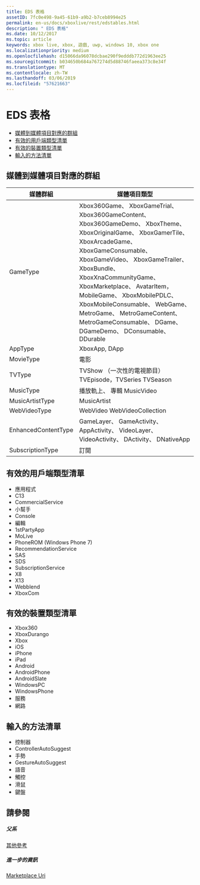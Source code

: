 ```yaml
---
title: EDS 表格
assetID: 7fc0e498-9a45-61b9-a9b2-b7ceb8994e25
permalink: en-us/docs/xboxlive/rest/edstables.html
description: " EDS 表格"
ms.date: 10/12/2017
ms.topic: article
keywords: xbox live, xbox, 遊戲, uwp, windows 10, xbox one
ms.localizationpriority: medium
ms.openlocfilehash: d15066da96078dcbae290f9edddb772d1963ee25
ms.sourcegitcommit: b034650b684a767274d5d88746faeea373c8e34f
ms.translationtype: MT
ms.contentlocale: zh-TW
ms.lasthandoff: 03/06/2019
ms.locfileid: "57621663"
---
```

# <a name="eds-tables"></a>EDS 表格

  * [媒體到媒體項目對應的群組](#ID4EQ)
  * [有效的用戶端類型清單](#ID4EFD)
  * [有效的裝置類型清單](#ID4EPE)
  * [輸入的方法清單](#ID4ERF)

<a id="ID4EQ"></a>


## <a name="media-group-to-media-item-map"></a>媒體到媒體項目對應的群組

| 媒體群組| 媒體項目類型| 
| --- | --- |
| GameType| Xbox360Game、 XboxGameTrial、 Xbox360GameContent、 Xbox360GameDemo、 XboxTheme、 XboxOriginalGame、 XboxGamerTile、 XboxArcadeGame、 XboxGameConsumable、 XboxGameVideo、 XboxGameTrailer、 XboxBundle、 XboxXnaCommunityGame、 XboxMarketplace、 AvatarItem，MobileGame、 XboxMobilePDLC、 XboxMobileConsumable、 WebGame、 MetroGame、 MetroGameContent、 MetroGameConsumable、 DGame、 DGameDemo、 DConsumable、 DDurable|
| AppType| XboxApp, DApp|
| MovieType| 電影|
| TVType| TVShow （一次性的電視節目） TVEpisode，TVSeries TVSeason|
| MusicType| 播放軌上、 專輯 MusicVideo|
| MusicArtistType| MusicArtist|
| WebVideoType| WebVideo WebVideoCollection|
| EnhancedContentType| GameLayer、 GameActivity、 AppActivity、 VideoLayer、 VideoActivity、 DActivity、 DNativeApp|
| SubscriptionType| 訂閱|

<a id="ID4EFD"></a>


## <a name="valid-client-type-list"></a>有效的用戶端類型清單

   * 應用程式
   * C13
   * CommercialService
   * 小幫手
   * Console
   * 編輯
   * 1stPartyApp
   * MoLive
   * PhoneROM (Windows Phone 7)
   * RecommendationService
   * SAS
   * SDS
   * SubscriptionService
   * X8
   * X13
   * Webblend
   * XboxCom

<a id="ID4EPE"></a>


## <a name="valid-device-type-list"></a>有效的裝置類型清單

   * Xbox360
   * XboxDurango
   * Xbox
   * iOS
   * iPhone
   * iPad
   * Android
   * AndroidPhone
   * AndroidSlate
   * WindowsPC
   * WindowsPhone
   * 服務
   * 網路

<a id="ID4ERF"></a>


## <a name="input-method-list"></a>輸入的方法清單

   * 控制器
   * ControllerAutoSuggest
   * 手勢
   * GestureAutoSuggest
   * 語音
   * 觸控
   * 滑鼠
   * 鍵盤

<a id="ID4EJG"></a>


## <a name="see-also"></a>請參閱

<a id="ID4ELG"></a>


##### <a name="parent"></a>父系  

[其他參考](atoc-xboxlivews-reference-additional.md)


<a id="ID4EXG"></a>


##### <a name="further-information"></a>進一步的資訊

[Marketplace Uri](../uri/marketplace/atoc-reference-marketplace.md)
